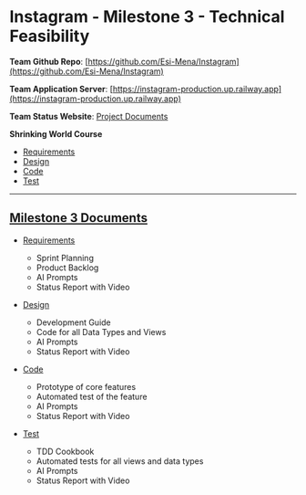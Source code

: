 # Instagram - Milestone 3 - Technical Feasibility

**Team Github Repo**:  [https://github.com/Esi-Mena/Instagram](https://github.com/Esi-Mena/Instagram)

**Team Application Server**:  [https://instagram-production.up.railway.app](https://instagram-production.up.railway.app)

**Team Status Website**:  [Project Documents](https://github.com/Esi-Mena/Instagram/tree/main/Documents)

**Shrinking World Course**

* [Requirements](https://seamanslog.com/sweng/m3-lesson-Lesson_9.md)
* [Design](https://seamanslog.com/sweng/m3-lesson-Lesson_10.md)
* [Code](https://seamanslog.com/sweng/m3-lesson-Lesson_11.md)
* [Test](https://seamanslog.com/sweng/m3-lesson-Lesson_12.md)


---

## [Milestone 3 Documents](https://github.com/Esi-Mena/Instagram/tree/main/Documents/Milestone-3)

* [Requirements](https://github.com/Esi-Mena/Instagram/tree/main/Documents/Milestone-3/Requirements) 
    * Sprint Planning
    * Product Backlog
    * AI Prompts
    * Status Report with Video

* [Design](https://github.com/Esi-Mena/Instagram/tree/main/Documents/Milestone-3/Design)
    * Development Guide
    * Code for all Data Types and Views
    * AI Prompts
    * Status Report with Video

* [Code](https://github.com/Esi-Mena/Instagram/tree/main/Documents/Milestone-3/Code)
    * Prototype of core features
    * Automated test of the feature
    * AI Prompts
    * Status Report with Video

* [Test](https://github.com/Esi-Mena/Instagram/tree/main/Documents/Milestone-3/Test)
    * TDD Cookbook
    * Automated tests for all views and data types
    * AI Prompts
    * Status Report with Video

